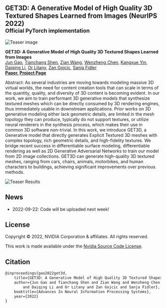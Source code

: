 ## GET3D: A Generative Model of High Quality 3D Textured Shapes Learned from Images (NeurIPS 2022)<br><sub>Official PyTorch implementation </sub>

![Teaser image](./docs/assets/get3d_model.png)

**GET3D: A Generative Model of High Quality 3D Textured Shapes Learned from Images**<br>
[Jun Gao](http://www.cs.toronto.edu/~jungao/), [Tianchang Shen](http://www.cs.toronto.edu/~shenti11/), [Zian Wang](http://www.cs.toronto.edu/~zianwang/), 
[Wenzheng Chen](http://www.cs.toronto.edu/~wenzheng/), [Kangxue Yin](https://kangxue.org/), [Daiqing Li](https://scholar.google.ca/citations?user=8q2ISMIAAAAJ&hl=en), 
[Or Litany](https://orlitany.github.io/), [Zan Gojcic](https://zgojcic.github.io/), 
[Sanja Fidler](https://www.cs.toronto.edu/~fidler/) <br>
**[Paper](https://nv-tlabs.github.io/GET3D/assets/paper.pdf), [Project Page](https://nv-tlabs.github.io/GET3D/)**

Abstract: As several industries are moving towards modeling massive 3D virtual worlds, the need for content creation tools that can scale in terms of the quantity, quality, and diversity of 3D content is becoming evident. In our work, we aim to train performant 3D generative models that synthesize textured meshes which can be directly consumed by 3D rendering engines, thus immediately usable in downstream applications. Prior works on 3D generative modeling either lack geometric details, are limited in the mesh topology they can produce, typically do not support textures, or utilize neural renderers in the synthesis process, which makes their use in common 3D software non-trivial. In this work, we introduce GET3D, a Generative model that directly generates Explicit Textured 3D meshes with complex topology, rich geometric details, and high-fidelity textures. We bridge recent success in differentiable surface modeling, differentiable rendering as well as 2D Generative Adversarial Networks to train our model from 2D image collections. GET3D can generate high-quality 3D textured meshes, ranging from cars, chairs, animals, motorbikes, and human characters to buildings, achieving significant improvements over previous methods.


![Teaser Results](./docs/assets/teaser_result.jpg)

## News

- 2022-09-22: Code will be uploaded next week!

## License

Copyright &copy; 2022, NVIDIA Corporation & affiliates. All rights reserved.

This work is made available under
the [Nvidia Source Code License](https://github.com/nv-tlabs/GET3D/blob/master/LICENSE.txt).

## Citation

```latex
@inproceedings{gao2022get3d,
    title={GET3D: A Generative Model of High Quality 3D Textured Shapes Learned from Images},
    author={Jun Gao and Tianchang Shen and Zian Wang and Wenzheng Chen and Kangxue Yin 
        and Daiqing Li and Or Litany and Zan Gojcic and Sanja Fidler},
    booktitle={Advances In Neural Information Processing Systems},
    year={2022}
}
```
